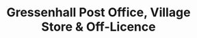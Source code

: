 ---
title: "Gressenhall Post Office, Village Store & Off-Licence"
url: /dereham/gressenhall-post-office-village-store-und-off-licence/
shop: Lebensmittel
---